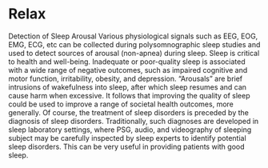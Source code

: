 # Relax
Detection of Sleep Arousal  Various physiological signals such as EEG, EOG, EMG, ECG, etc can be collected during polysomnographic sleep studies and used to detect sources of arousal (non-apnea) during sleep.  Sleep is critical to health and well-being. Inadequate or poor-quality sleep is associated with a wide range of negative outcomes, such as impaired cognitive and motor function, irritability, obesity, and depression. “Arousals” are brief intrusions of wakefulness into sleep, after which sleep resumes and can cause harm when excessive.  It follows that improving the quality of sleep could be used to improve a range of societal health outcomes, more generally. Of course, the treatment of sleep disorders is preceded by the diagnosis of sleep disorders. Traditionally, such diagnoses are developed in sleep laboratory settings, where PSG, audio, and videography of sleeping subject may be carefully inspected by sleep experts to identify potential sleep disorders. This can be very useful in providing patients with good sleep.

